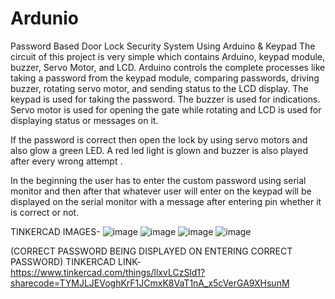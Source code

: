 # Ardunio
Password Based Door Lock Security System Using Arduino &amp; Keypad
The circuit of this project is very simple which contains Arduino, keypad module, buzzer, Servo Motor, and LCD. Arduino controls the complete processes like taking a password from the keypad module, comparing passwords, driving buzzer, rotating servo motor, and sending status to the LCD display. The keypad is used for taking the password. The buzzer is used for indications. Servo motor is used for opening the gate while rotating and LCD is used for displaying status or messages on it.

 If the password is correct then open the lock by using servo motors and also glow a green LED.
A red led light is glown and buzzer is also played after every wrong attempt .

In the beginning the user has to enter the custom password using serial monitor and then after that whatever user will enter on the keypad will be displayed on the serial monitor with a message after entering pin whether it is correct or not.

TINKERCAD IMAGES-
![image](https://user-images.githubusercontent.com/93991971/202366894-8731c859-ea2e-4acb-a958-27645064376d.png)
![image](https://user-images.githubusercontent.com/93991971/202366987-5930e3a7-4577-431c-ba84-53e58a74f250.png)
![image](https://user-images.githubusercontent.com/93991971/202367016-aabf45b0-0f5a-454c-be7a-38235f3322de.png)
![image](https://user-images.githubusercontent.com/93991971/202367035-01cf9290-c370-468f-9e66-0d682796ed6c.png)

(CORRECT PASSWORD BEING DISPLAYED ON ENTERING CORRECT PASSWORD)
TINKERCAD LINK-
https://www.tinkercad.com/things/llxvLCzSld1?sharecode=TYMJLJEVoghKrF1JCmxK8VaT1nA_x5cVerGA9XHsunM
